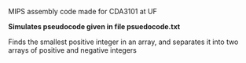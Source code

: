 MIPS assembly code made for CDA3101 at UF

<b>Simulates pseudocode given in file psuedocode.txt</b>

Finds the smallest positive integer in an array, and separates it into two arrays of positive and negative integers
